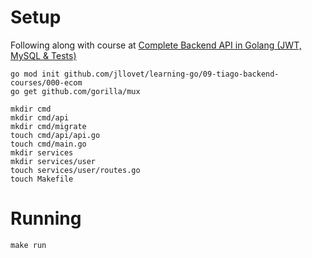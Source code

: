 # Setup

Following along with course at [Complete Backend API in Golang (JWT, MySQL & Tests)](https://www.youtube.com/watch?v=7VLmLOiQ3ck&ab_channel=Tiago)

```shell
go mod init github.com/jllovet/learning-go/09-tiago-backend-courses/000-ecom
go get github.com/gorilla/mux
```

```shell
mkdir cmd
mkdir cmd/api
mkdir cmd/migrate
touch cmd/api/api.go
touch cmd/main.go
mkdir services
mkdir services/user
touch services/user/routes.go
touch Makefile
```

# Running

```shell
make run
```

